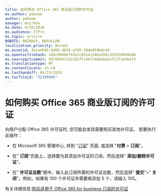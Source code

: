 ```yaml
---
title: 如何购买 Office 365 商业版订阅的许可证
ms.author: pebaum
author: pebaum
manager: mnirkhe
ms.date: 4/26/2018
ms.audience: ITPro
ms.topic: article
ROBOTS: NOINDEX, NOFOLLOW
localization_priority: Normal
ms.assetid: 4ece4b95-0d06-4658-af45-28de859bdc9d
ms.openlocfilehash: 1d9c0009e743e2cb514124ba5b9c3292580d9a88
ms.sourcegitcommit: 9d78905c512192ffc4675468abd2efc5f2e4baf4
ms.translationtype: MT
ms.contentlocale: zh-CN
ms.lasthandoff: 04/23/2019
ms.locfileid: "32399905"
---
```

# <a name="how-to-buy-licenses-for-your-office-365-business-subscription"></a>如何购买 Office 365 商业版订阅的许可证

向用户分配 Office 365 许可证时, 您可能会发现需要购买其他许可证。 若要执行此操作：
  
- 在 Microsoft 365 管理中心, 转到 "[订阅]( https://go.microsoft.com/fwlink/p/?linkid=842054)" 页面, 或选择 "**付费** \> **订阅**"。
    
- 在" **订阅**"页面上，选择要为其添加许可证的订阅，然后选择" **添加/删除许可证**"。
    
- 在" **许可证总数**"框中，输入此订阅所需的许可证总数，然后选择" **提交**"\>" **关闭**"。例如，如果有 100 个许可证并需要再添加 5 个，请输入 105。
    
有关详细信息:[购买适用于 Office 365 for business 订阅的许可证](https://support.office.com/article/36081d8d-b3fa-4948-8c34-e217bba825e1)
  

